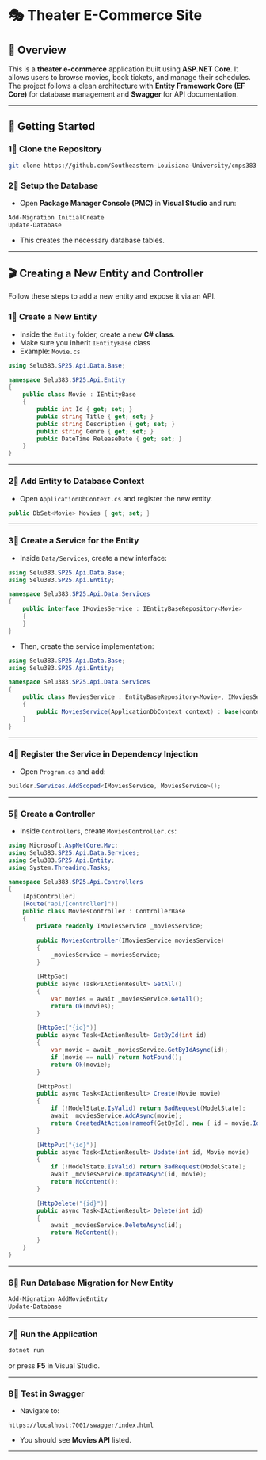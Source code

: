 # 🎭 Theater E-Commerce Site

## 📌 Overview
This is a **theater e-commerce** application built using **ASP.NET Core**. It allows users to browse movies, book tickets, and manage their schedules. The project follows a clean architecture with **Entity Framework Core (EF Core)** for database management and **Swagger** for API documentation.

---

## 🚀 Getting Started

### 1⃣ **Clone the Repository**
```sh
git clone https://github.com/Southeastern-Louisiana-University/cmps383-2025-sp-p01-daniel-hall.git
```

### 2⃣ **Setup the Database**
- Open **Package Manager Console (PMC)** in **Visual Studio** and run:

```sh
Add-Migration InitialCreate
Update-Database
```

- This creates the necessary database tables.

---

## 🎬 Creating a New Entity and Controller

Follow these steps to add a new entity and expose it via an API.

### 1⃣ **Create a New Entity**
- Inside the `Entity` folder, create a new **C# class**.
- Make sure you inherit `IEntityBase` class
- Example: `Movie.cs`
  
```csharp
using Selu383.SP25.Api.Data.Base;

namespace Selu383.SP25.Api.Entity
{
    public class Movie : IEntityBase
    {
        public int Id { get; set; }
        public string Title { get; set; }
        public string Description { get; set; }
        public string Genre { get; set; }
        public DateTime ReleaseDate { get; set; }
    }
}
```

---

### 2⃣ **Add Entity to Database Context**
- Open `ApplicationDbContext.cs` and register the new entity.

```csharp
public DbSet<Movie> Movies { get; set; }
```

---

### 3⃣ **Create a Service for the Entity**
- Inside `Data/Services`, create a new interface:

```csharp
using Selu383.SP25.Api.Data.Base;
using Selu383.SP25.Api.Entity;

namespace Selu383.SP25.Api.Data.Services
{
    public interface IMoviesService : IEntityBaseRepository<Movie>
    {
    }
}
```

- Then, create the service implementation:

```csharp
using Selu383.SP25.Api.Data.Base;
using Selu383.SP25.Api.Entity;

namespace Selu383.SP25.Api.Data.Services
{
    public class MoviesService : EntityBaseRepository<Movie>, IMoviesService
    {
        public MoviesService(ApplicationDbContext context) : base(context) { }
    }
}
```

---

### 4⃣ **Register the Service in Dependency Injection**
- Open `Program.cs` and add:

```csharp
builder.Services.AddScoped<IMoviesService, MoviesService>();
```

---

### 5⃣ **Create a Controller**
- Inside `Controllers`, create `MoviesController.cs`:

```csharp
using Microsoft.AspNetCore.Mvc;
using Selu383.SP25.Api.Data.Services;
using Selu383.SP25.Api.Entity;
using System.Threading.Tasks;

namespace Selu383.SP25.Api.Controllers
{
    [ApiController]
    [Route("api/[controller]")]
    public class MoviesController : ControllerBase
    {
        private readonly IMoviesService _moviesService;

        public MoviesController(IMoviesService moviesService)
        {
            _moviesService = moviesService;
        }

        [HttpGet]
        public async Task<IActionResult> GetAll()
        {
            var movies = await _moviesService.GetAll();
            return Ok(movies);
        }

        [HttpGet("{id}")]
        public async Task<IActionResult> GetById(int id)
        {
            var movie = await _moviesService.GetByIdAsync(id);
            if (movie == null) return NotFound();
            return Ok(movie);
        }

        [HttpPost]
        public async Task<IActionResult> Create(Movie movie)
        {
            if (!ModelState.IsValid) return BadRequest(ModelState);
            await _moviesService.AddAsync(movie);
            return CreatedAtAction(nameof(GetById), new { id = movie.Id }, movie);
        }

        [HttpPut("{id}")]
        public async Task<IActionResult> Update(int id, Movie movie)
        {
            if (!ModelState.IsValid) return BadRequest(ModelState);
            await _moviesService.UpdateAsync(id, movie);
            return NoContent();
        }

        [HttpDelete("{id}")]
        public async Task<IActionResult> Delete(int id)
        {
            await _moviesService.DeleteAsync(id);
            return NoContent();
        }
    }
}
```

---

### 6⃣ **Run Database Migration for New Entity**
```sh
Add-Migration AddMovieEntity
Update-Database
```

---

### 7⃣ **Run the Application**
```sh
dotnet run
```
or press **F5** in Visual Studio.

---

### 8⃣ **Test in Swagger**
- Navigate to:
```
https://localhost:7001/swagger/index.html
```
- You should see **Movies API** listed.

---
